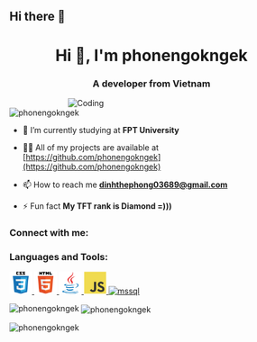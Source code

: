## Hi there 👋

<h1 align="center">Hi 👋, I'm phonengokngek</h1>
<h3 align="center">A developer from Vietnam</h3>
<img align="right" alt="Coding" width="400" src="https://gifdb.com/images/high/blue-typing-cat-working-mode-gzp9vt97s4mcvy26.gif">

<p align="left"> <img src="https://komarev.com/ghpvc/?username=phonengokngek&label=Profile%20views&color=0e75b6&style=flat" alt="phonengokngek" /> </p>

- 🔭 I’m currently studying at **FPT University**

- 👨‍💻 All of my projects are available at [https://github.com/phonengokngek](https://github.com/phonengokngek)

- 📫 How to reach me **dinhthephong03689@gmail.com**

- ⚡ Fun fact **My TFT rank is Diamond =)))**

<h3 align="left">Connect with me:</h3>
<p align="left">
</p>

<h3 align="left">Languages and Tools:</h3>
<p align="left"> <a href="https://www.w3schools.com/css/" target="_blank" rel="noreferrer"> <img src="https://raw.githubusercontent.com/devicons/devicon/master/icons/css3/css3-original-wordmark.svg" alt="css3" width="40" height="40"/> </a> <a href="https://www.w3.org/html/" target="_blank" rel="noreferrer"> <img src="https://raw.githubusercontent.com/devicons/devicon/master/icons/html5/html5-original-wordmark.svg" alt="html5" width="40" height="40"/> </a> <a href="https://www.java.com" target="_blank" rel="noreferrer"> <img src="https://raw.githubusercontent.com/devicons/devicon/master/icons/java/java-original.svg" alt="java" width="40" height="40"/> </a> <a href="https://developer.mozilla.org/en-US/docs/Web/JavaScript" target="_blank" rel="noreferrer"> <img src="https://raw.githubusercontent.com/devicons/devicon/master/icons/javascript/javascript-original.svg" alt="javascript" width="40" height="40"/> </a> <a href="https://www.microsoft.com/en-us/sql-server" target="_blank" rel="noreferrer"> <img src="https://www.svgrepo.com/show/303229/microsoft-sql-server-logo.svg" alt="mssql" width="40" height="40"/> </a> </p>

<p><img align="left" src="https://github-readme-stats.vercel.app/api/top-langs?username=phonengokngek&show_icons=true&locale=en&layout=compact" alt="phonengokngek" /></p>

<p>&nbsp;<img align="center" src="https://github-readme-stats.vercel.app/api?username=phonengokngek&show_icons=true&locale=en" alt="phonengokngek" /></p>

<p><img align="center" src="https://github-readme-streak-stats.herokuapp.com/?user=phonengokngek&" alt="phonengokngek" /></p>

